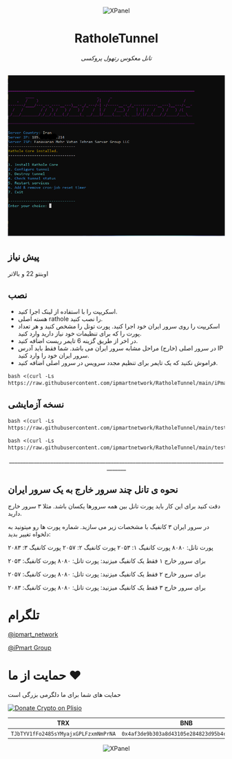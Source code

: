 <p align="center">
<picture>
<img width="160" height="160"  alt="XPanel" src="https://github.com/iPmartNetwork/iPmart-SSH/blob/main/images/logo.png">
</picture>
  </p> 
<p align="center">
<h1 align="center"/>RatholeTunnel</h1>
<h6 align="center">تانل معکوس رتهول پروکسی <h6>
</p>

<p align="center">
  <a href="https://github.com/ipmartnetwork/RatholeTunnel">
    <img src="rathol.png" alt="Logo"  >
  </a>
</p>


## پیش نیاز

اوبنتو 22 و بالاتر



## نصب

- اسکریپت را با استفاده از لینک اجرا کنید.
- هسته اصلی rathole را نصب کنید.
- اسکریپت را روی سرور ایران خود اجرا کنید. پورت تونل را مشخص کنید و هر تعداد پورت را که برای تنظیمات خود نیاز دارید وارد کنید.
- در اخر از طریق گزینه 6 تایمر ریست اضافه کنید.
- در سرور اصلی (خارج) مراحل مشابه سرور ایران می باشد. شما فقط باید آدرس IP سرور ایران خود را وارد کنید.
- فراموش نکنید که یک تایمر برای تنظیم مجدد سرویس در سرور اصلی اضافه کنید.




```
bash <(curl -Ls https://raw.githubusercontent.com/ipmartnetwork/RatholeTunnel/main/iPmart.sh)

```


## نسخه آزمایشی

```
bash <(curl -Ls https://raw.githubusercontent.com/ipmartnetwork/RatholeTunnel/main/test.sh)

```


```
bash <(curl -Ls https://raw.githubusercontent.com/ipmartnetwork/RatholeTunnel/main/test3.sh)

```

<p align="center">_____________________________________________________________________________________




 ## نحوه ی تانل چند سرور خارج به یک سرور ایران

دقت کنید برای این کار باید پورت تانل بین همه سرورها یکسان باشد. 
 مثلا ۳ سرور خارج دارید. 

 در سرور ایران ۳ کانفیگ با مشخصات زیر می سازید. 
شماره پورت ها رو میتونید به دلخواه تغییر بدید:

پورت تانل: ۸۰۸۰ 
پورت کانفیگ ۱:‌ ۲۰۵۳
پورت کانفیگ ۲:‌ ۲۰۵۷
پورت کانفیگ ۳:‌ ۲۰۸۳

برای سرور خارج ۱ فقط یک کانفیگ میزنید:
پورت تانل: ۸۰۸۰ 
پورت کانفیگ:‌ ۲۰۵۳

برای سرور خارج ۲ فقط یک کانفیگ میزنید:
پورت تانل: ۸۰۸۰ 
پورت کانفیگ:‌ ۲۰۵۷

برای سرور خارج ۳ فقط یک کانفیگ میزنید:
پورت تانل: ۸۰۸۰ 
پورت کانفیگ:‌ ۲۰۸۳




# تلگرام

[@ipmart_network](https://t.me/ipmart_network)

[@iPmart Group](https://t.me/ipmartnetwork_gp)




 # حمایت از ما :hearts:
حمایت های شما برای ما دلگرمی بزرگی است<br> 
<p align="left">
<a href="https://plisio.net/donate/kB7QU7f7" target="_blank"><img src="https://plisio.net/img/donate/donate_light_icons_mono.png" alt="Donate Crypto on Plisio" width="240" height="80" /></a><br>
	
|                    TRX                   |                       BNB                         |                    Litecoin                       |
| ---------------------------------------- |:-------------------------------------------------:| -------------------------------------------------:|
| ```TJbTYV1fFo2485sYMyajxGPLFzxmNmPrNA``` |  ```0x4af3de9b303a8d43105e284823d95b4c600961a3``` | ```MPrkzFiNtw4Rg67bbZB6gCxa9LV87orABM``` |	

</p>	




<p align="center">
<picture>
<img width="160" height="160"  alt="XPanel" src="https://github.com/iPmartNetwork/iPmart-SSH/blob/main/images/logo.png">
</picture>
  </p> 





